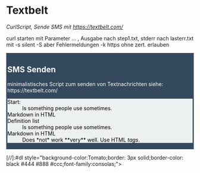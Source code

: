 # Textbelt

*CurlScript,  Sende SMS mit https://textbelt.com/* 

curl starten mit Parameter ... , Ausgabe nach step1.txt, stderr nach lasterr.txt
mit -s silent -S aber Fehlermeldungen -k https ohne zert. erlauben


<dl style="color:#fff;background-color:#34495e;border: 3px solid;border-color: #34495e #34495e #34495e #34495e;">
<h2>SMS Senden</h2>
minimalistisches Script zum senden von Textnachrichten siehe: https://textbelt.com/
<dl style="color:#000;background-color:#ecf0f1;">
  <dt> Start:</dt>
  <dd> Is something people use sometimes.</dd>
  <dt> Markdown in HTML</dt>
  <dt> Definition list</dt>
  <dd> Is something people use sometimes.</dd>
  <dt> Markdown in HTML</dt>
  <dd> Does *not* work **very** well. Use HTML <em>tags</em>.</dd>
 </dl>
</dl>

[//]:#dl style="background-color:Tomato;border: 3px solid;border-color: black #444 #888 #ccc;font-family:consolas;">
